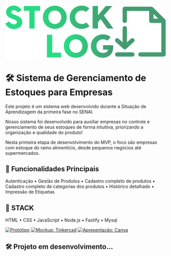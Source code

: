 
![LOGO](./src/assets/imgs/home/img/logo.svg)

# **🛠️ Sistema de Gerenciamento de Estoques para Empresas**

Este projeto é um sistema web desenvolvido durante a Situação de Aprendizagem da primeira fase no SENAI.

Nosso sistema foi desenvolvido para auxiliar empresas no controle e gerenciamento de seus estoques de forma intuitiva, priorizando a organização e qualidade do produto! 

Nesta primeira etapa de desenvolvimento do MVP, o foco são empresas com estoque do ramo alimentício, desde pequenos negócios até supermercados.


## **🔐 Funcionalidades Principais**

   Autenticação
 • Gestão de Produtos
 • Cadastro completo de produtos
 • Cadastro completo de categorias dos produtos
 • Histórico detalhado
 • Impressão de Etiquetas

## **🔧 STACK**

   HTML
 • CSS
 • JavaScript
 • Node.js
 • Fastify
 • Mysql
 
[![Protótipo](https://img.shields.io/badge/Protótipo-Figma-489d73?style=for-the-badge&logo=figma&logoColor=white)](https://www.figma.com/proto/8iVRFvjGa4sSILBWdoOFfq/Prot%C3%B3tipo-StockLog?node-id=441-11&t=b8mo8IMvT2MrAKTH-1&starting-point-node-id=441%3A11&scaling=contain&content-scaling=fixed)
[![Mockup: Tinkercad](https://img.shields.io/badge/Mockup-Tinkercad-28DB83?style=for-the-badge&logo=tinkercad&logoColor=white)](https://www.tinkercad.com/things/61oBALlrOC5-exquisite-vihelmo-migelo)
[![Apresentação: Canva](https://img.shields.io/badge/Apresentação-Canva-8bd8ca?style=for-the-badge&logo=canva&logoColor=white&labelColor=555555&color=8bd8ca)](https://www.canva.com/design/DAGstuFRWos/v12iUfONK2lmzRhtirUuGQ/view?utm_content=DAGstuFRWos&utm_campaign=designshare&utm_medium=link2&utm_source=uniquelinks&utlId=hd3c6b17432)

## 🛠️ Projeto em desenvolvimento...
